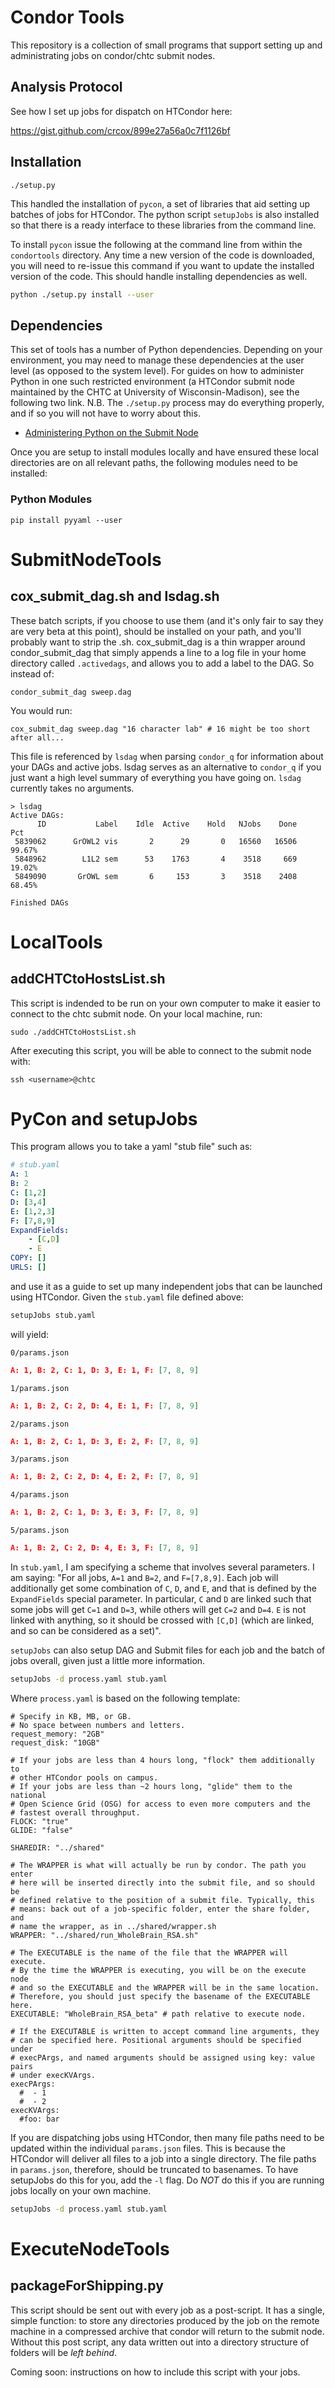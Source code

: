 Condor Tools
================
This repository is a collection of small programs that support setting
up and administrating jobs on condor/chtc submit nodes.

Analysis Protocol
-----------------
See how I set up jobs for dispatch on HTCondor here:

https://gist.github.com/crcox/899e27a56a0c7f1126bf

Installation
-------------
`./setup.py`

This handled the installation of `pycon`, a set of libraries that aid
setting up batches of jobs for HTCondor. The python script `setupJobs`
is also installed so that there is a ready interface to these libraries
from the command line.

To install `pycon` issue the following at the command line from within
the `condortools` directory. Any time a new version of the code is
downloaded, you will need to re-issue this command if you want to update
the installed version of the code. This should handle installing
dependencies as well.

```bash
python ./setup.py install --user
```

Dependencies
------------
This set of tools has a number of Python dependencies. Depending on your
environment, you may need to manage these dependencies at the user level
(as opposed to the system level). For guides on how to administer Python
in one such restricted environment (a HTCondor submit node maintained by
the CHTC at University of Wisconsin-Madison), see the following two
link. N.B. The `./setup.py` process may do everything properly, and if
so you will not have to worry about this.

- [Administering Python on the Submit Node](https://gist.github.com/crcox/2fda1ed0d2766cd992d1)

Once you are setup to install modules locally and have ensured these
local directories are on all relevant paths, the following modules need
to be installed:

### Python Modules

```{bash}
pip install pyyaml --user
```

SubmitNodeTools
===============
cox_submit_dag.sh and lsdag.sh
------------------------------
These batch scripts, if you choose to use them (and it's only fair to say they are very beta at this point), should be installed on your path, and you'll probably want to strip the .sh. cox_submit_dag is a thin wrapper around condor_submit_dag that simply appends a line to a log file in your home directory called `.activedags`, and allows you to add a label to the DAG. So instead of:

```
condor_submit_dag sweep.dag
```

You would run:
```
cox_submit_dag sweep.dag "16 character lab" # 16 might be too short after all...
```

This file is referenced by `lsdag` when parsing `condor_q` for information about your DAGs and active jobs. lsdag serves as an alternative to `condor_q` if you just want a high level summary of everything you have going on. `lsdag` currently takes no arguments.

```
> lsdag
Active DAGs:
      ID           Label    Idle  Active    Hold   NJobs    Done     Pct
 5839062      GrOWL2 vis       2      29       0   16560   16506   99.67%
 5848962        L1L2 sem      53    1763       4    3518     669   19.02%
 5849090       GrOWL sem       6     153       3    3518    2408   68.45%

Finished DAGs
```

LocalTools
==========
addCHTCtoHostsList.sh
---------------------
This script is indended to be run on your own computer to make it easier
to connect to the chtc submit node. On your local machine, run:

`sudo ./addCHTCtoHostsList.sh`

After executing this script, you will be able to connect to the submit
node with:

`ssh <username>@chtc`

PyCon and setupJobs
===================
This program allows you to take a yaml "stub file" such as:

```yaml
# stub.yaml
A: 1
B: 2
C: [1,2]
D: [3,4]
E: [1,2,3]
F: [7,8,9]
ExpandFields:
    - [C,D]
    - E
COPY: []
URLS: []
```

and use it as a guide to set up many independent jobs that can be
launched using HTCondor. Given the `stub.yaml` file defined above:

```bash
setupJobs stub.yaml
```

will yield:

`0/params.json`
```json
A: 1, B: 2, C: 1, D: 3, E: 1, F: [7, 8, 9]
```
`1/params.json`
```json
A: 1, B: 2, C: 2, D: 4, E: 1, F: [7, 8, 9]
```
`2/params.json`
```json
A: 1, B: 2, C: 1, D: 3, E: 2, F: [7, 8, 9]
```
`3/params.json`
```json
A: 1, B: 2, C: 2, D: 4, E: 2, F: [7, 8, 9]
```
`4/params.json`
```json
A: 1, B: 2, C: 1, D: 3, E: 3, F: [7, 8, 9]
```
`5/params.json`
```json
A: 1, B: 2, C: 2, D: 4, E: 3, F: [7, 8, 9]
```

In `stub.yaml`, I am specifying a scheme that involves several
parameters. I am saying: "For all jobs, `A=1` and `B=2`, and
`F=[7,8,9]`. Each job will additionally get some combination of `C`,
`D`, and `E`, and that is defined by the `ExpandFields` special
parameter.  In particular, `C` and `D` are linked such that some jobs
will get `C=1` and `D=3`, while others will get `C=2` and `D=4`.  `E` is
not linked with anything, so it should be crossed with `[C,D]` (which
are linked, and so can be considered as a set)".

`setupJobs` can also setup DAG and Submit files for each job and the
batch of jobs overall, given just a little more information.

```bash
setupJobs -d process.yaml stub.yaml
```

Where `process.yaml` is based on the following template:

```
# Specify in KB, MB, or GB.
# No space between numbers and letters.
request_memory: "2GB"
request_disk: "10GB"

# If your jobs are less than 4 hours long, "flock" them additionally to
# other HTCondor pools on campus.
# If your jobs are less than ~2 hours long, "glide" them to the national
# Open Science Grid (OSG) for access to even more computers and the
# fastest overall throughput.
FLOCK: "true"
GLIDE: "false"

SHAREDIR: "../shared"

# The WRAPPER is what will actually be run by condor. The path you enter
# here will be inserted directly into the submit file, and so should be
# defined relative to the position of a submit file. Typically, this
# means: back out of a job-specific folder, enter the share folder, and
# name the wrapper, as in ../shared/wrapper.sh
WRAPPER: "../shared/run_WholeBrain_RSA.sh"

# The EXECUTABLE is the name of the file that the WRAPPER will execute.
# By the time the WRAPPER is executing, you will be on the execute node
# and so the EXECUTABLE and the WRAPPER will be in the same location.
# Therefore, you should just specify the basename of the EXECUTABLE here.
EXECUTABLE: "WholeBrain_RSA_beta" # path relative to execute node.

# If the EXECUTABLE is written to accept command line arguments, they
# can be specified here. Positional arguments should be specified under
# execPArgs, and named arguments should be assigned using key: value pairs
# under execKVArgs.
execPArgs:
  #  - 1
  #  - 2
execKVArgs:
  #foo: bar
```

If you are dispatching jobs using HTCondor, then many file paths need to
be updated within the individual `params.json` files. This is because
the HTCondor will deliver all files to a job into a single directory.
The file paths in `params.json`, therefore, should be truncated to
basenames. To have setupJobs do this for you, add the `-l` flag. Do
_NOT_ do this if you are running jobs locally on your own machine.

```bash
setupJobs -d process.yaml stub.yaml
```

ExecuteNodeTools
================
packageForShipping.py
---------------------
This script should be sent out with every job as a post-script. It has a
single, simple function: to store any directories produced by the job on
the remote machine in a compressed archive that condor will return to
the submit node. Without this post script, any data written out into a
directory structure of folders will be _left behind_.

Coming soon: instructions on how to include this script with your jobs.
